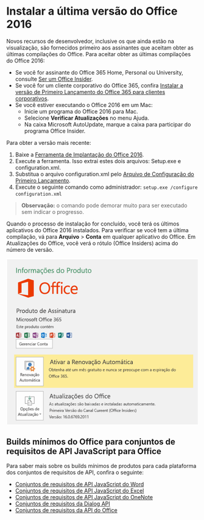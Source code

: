 # <a name="install-the-latest-version-of-office-2016"></a>Instalar a última versão do Office 2016

Novos recursos de desenvolvedor, inclusive os que ainda estão na visualização, são fornecidos primeiro aos assinantes que aceitam obter as últimas compilações do Office. Para aceitar obter as últimas compilações do Office 2016: 

- Se você for assinante do Office 365 Home, Personal ou University, consulte [Ser um Office Insider](https://products.office.com/en-us/office-insider).
- Se você for um cliente corporativo do Office 365, confira [Instalar a versão de Primeiro Lançamento do Office 365 para clientes corporativos](https://support.office.com/en-us/article/Install-the-First-Release-build-for-Office-365-for-business-customers-4dd8ba40-73c0-4468-b778-c7b744d03ead?ui=en-US&rs=en-US&ad=US).
- Se você estiver executando o Office 2016 em um Mac:
    - Inicie um programa do Office 2016 para Mac.
    - Selecione **Verificar Atualizações** no menu Ajuda.
    - Na caixa Microsoft AutoUpdate, marque a caixa para participar do programa Office Insider. 

Para obter a versão mais recente: 

1. Baixe a [Ferramenta de Implantação do Office 2016](https://www.microsoft.com/en-us/download/details.aspx?id=49117). 
2. Execute a ferramenta. Isso extrai estes dois arquivos: Setup.exe e configuration.xml.
3. Substitua o arquivo configuration.xml pelo [Arquivo de Configuração do Primeiro Lançamento](https://raw.githubusercontent.com/OfficeDev/Office-Add-in-Commands-Samples/master/Tools/FirstReleaseConfig/configuration.xml).
4. Execute o seguinte comando como administrador:  `setup.exe /configure configuration.xml` 

>**Observação:** o comando pode demorar muito para ser executado sem indicar o progresso.

Quando o processo de instalação for concluído, você terá os últimos aplicativos do Office 2016 instalados. Para verificar se você tem a última compilação, vá para **Arquivo**  >  **Conta** em qualquer aplicativo do Office. Em Atualizações do Office, você verá o rótulo (Office Insiders) acima do número de versão.

![Uma captura de tela que mostra informações do produto com o rótulo Office Insiders](../images/officeinsider.PNG)

## <a name="minimum-office-builds-for-office-javascript-api-requirement-sets"></a>Builds mínimos do Office para conjuntos de requisitos de API JavaScript para Office

Para saber mais sobre os builds mínimos de produtos para cada plataforma dos conjuntos de requisitos de API, confira o seguinte:

- [Conjuntos de requisitos de API JavaScript do Word](http://dev.office.com/reference/add-ins/requirement-sets/word-api-requirement-sets)
- [Conjuntos de requisitos de API JavaScript do Excel](http://dev.office.com/reference/add-ins/requirement-sets/excel-api-requirement-sets)
- [Conjuntos de requisitos de API JavaScript do OneNote](http://dev.office.com/reference/add-ins/requirement-sets/onenote-api-requirement-sets)
- [Conjuntos de requisitos da Dialog API](http://dev.office.com/reference/add-ins/requirement-sets/dialog-api-requirement-sets)
- [Conjuntos de requisitos da API do Office](http://dev.office.com/reference/add-ins/requirement-sets/office-add-in-requirement-sets)
